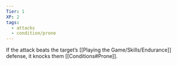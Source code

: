 ```yaml
---
Tier: 1
XP: 2
tags:
  - attacks
  - condition/prone
---
```

If the attack beats the target’s [[Playing the Game/Skills/Endurance]] defense, it knocks them [[Conditions#Prone]].